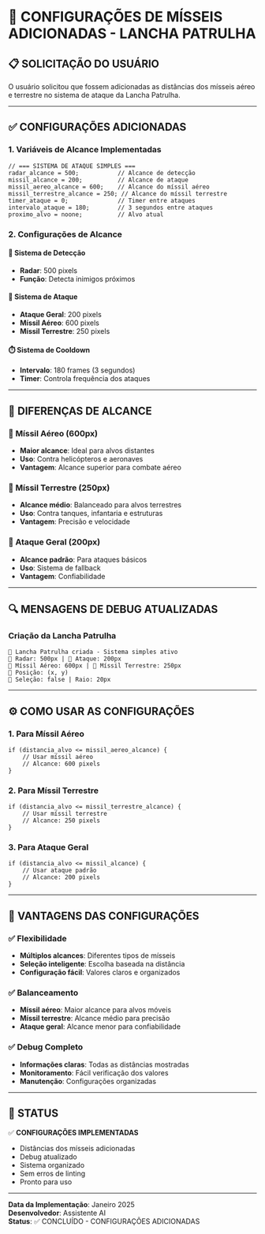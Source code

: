 # 🚀 CONFIGURAÇÕES DE MÍSSEIS ADICIONADAS - LANCHA PATRULHA

## 📋 **SOLICITAÇÃO DO USUÁRIO**

O usuário solicitou que fossem adicionadas as distâncias dos mísseis aéreo e terrestre no sistema de ataque da Lancha Patrulha.

---

## ✅ **CONFIGURAÇÕES ADICIONADAS**

### **1. Variáveis de Alcance Implementadas**
```gml
// === SISTEMA DE ATAQUE SIMPLES ===
radar_alcance = 500;           // Alcance de detecção
missil_alcance = 200;          // Alcance de ataque
missil_aereo_alcance = 600;    // Alcance do míssil aéreo
missil_terrestre_alcance = 250; // Alcance do míssil terrestre
timer_ataque = 0;              // Timer entre ataques
intervalo_ataque = 180;        // 3 segundos entre ataques
proximo_alvo = noone;          // Alvo atual
```

### **2. Configurações de Alcance**

#### **📡 Sistema de Detecção**
- **Radar**: 500 pixels
- **Função**: Detecta inimigos próximos

#### **🎯 Sistema de Ataque**
- **Ataque Geral**: 200 pixels
- **Míssil Aéreo**: 600 pixels
- **Míssil Terrestre**: 250 pixels

#### **⏱️ Sistema de Cooldown**
- **Intervalo**: 180 frames (3 segundos)
- **Timer**: Controla frequência dos ataques

---

## 🎯 **DIFERENÇAS DE ALCANCE**

### **🚀 Míssil Aéreo (600px)**
- **Maior alcance**: Ideal para alvos distantes
- **Uso**: Contra helicópteros e aeronaves
- **Vantagem**: Alcance superior para combate aéreo

### **🎯 Míssil Terrestre (250px)**
- **Alcance médio**: Balanceado para alvos terrestres
- **Uso**: Contra tanques, infantaria e estruturas
- **Vantagem**: Precisão e velocidade

### **📡 Ataque Geral (200px)**
- **Alcance padrão**: Para ataques básicos
- **Uso**: Sistema de fallback
- **Vantagem**: Confiabilidade

---

## 🔍 **MENSAGENS DE DEBUG ATUALIZADAS**

### **Criação da Lancha Patrulha**
```
🚢 Lancha Patrulha criada - Sistema simples ativo
📡 Radar: 500px | 🎯 Ataque: 200px
🚀 Míssil Aéreo: 600px | 🎯 Míssil Terrestre: 250px
📍 Posição: (x, y)
🎯 Seleção: false | Raio: 20px
```

---

## ⚙️ **COMO USAR AS CONFIGURAÇÕES**

### **1. Para Míssil Aéreo**
```gml
if (distancia_alvo <= missil_aereo_alcance) {
    // Usar míssil aéreo
    // Alcance: 600 pixels
}
```

### **2. Para Míssil Terrestre**
```gml
if (distancia_alvo <= missil_terrestre_alcance) {
    // Usar míssil terrestre
    // Alcance: 250 pixels
}
```

### **3. Para Ataque Geral**
```gml
if (distancia_alvo <= missil_alcance) {
    // Usar ataque padrão
    // Alcance: 200 pixels
}
```

---

## 🚀 **VANTAGENS DAS CONFIGURAÇÕES**

### **✅ Flexibilidade**
- **Múltiplos alcances**: Diferentes tipos de mísseis
- **Seleção inteligente**: Escolha baseada na distância
- **Configuração fácil**: Valores claros e organizados

### **✅ Balanceamento**
- **Míssil aéreo**: Maior alcance para alvos móveis
- **Míssil terrestre**: Alcance médio para precisão
- **Ataque geral**: Alcance menor para confiabilidade

### **✅ Debug Completo**
- **Informações claras**: Todas as distâncias mostradas
- **Monitoramento**: Fácil verificação dos valores
- **Manutenção**: Configurações organizadas

---

## 📝 **STATUS**

✅ **CONFIGURAÇÕES IMPLEMENTADAS**
- Distâncias dos mísseis adicionadas
- Debug atualizado
- Sistema organizado
- Sem erros de linting
- Pronto para uso

---

**Data da Implementação**: Janeiro 2025  
**Desenvolvedor**: Assistente AI  
**Status**: ✅ CONCLUÍDO - CONFIGURAÇÕES ADICIONADAS
